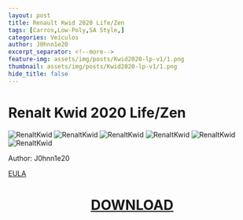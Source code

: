 ```yaml
---
layout: post
title: Renault Kwid 2020 Life/Zen
tags: [Carros,Low-Poly,SA Style,]
categories: Veículos
author: J0hnn1e20
excerpt_separator: <!--more-->
feature-img: assets/img/posts/Kwid2020-lp-v1/1.png
thumbnail: assets/img/posts/Kwid2020-lp-v1/1.png
hide_title: false
---
```


# Renalt Kwid 2020 Life/Zen

![RenaltKwid](/page/assets/img/posts/Kwid2020-lp-v1/1.png)
![RenaltKwid](/page/assets/img/posts/Kwid2020-lp-v1/2.png)
![RenaltKwid](/page/assets/img/posts/Kwid2020-lp-v1/3.png)
![RenaltKwid](/page/assets/img/posts/Kwid2020-lp-v1/4.png)
![RenaltKwid](/page/assets/img/posts/Kwid2020-lp-v1/5.png)
![RenaltKwid](/page/assets/img/posts/Kwid2020-lp-v1/6.png)

Author: J0hnn1e20

[EULA](https://j0hnn1e20.github.io/page/EULA.html)

<h1 style="text-align: center; color: white;">
    <a href="/page/assets/file/Kwid2020-Civil.zip" download>DOWNLOAD</a>
<h1>